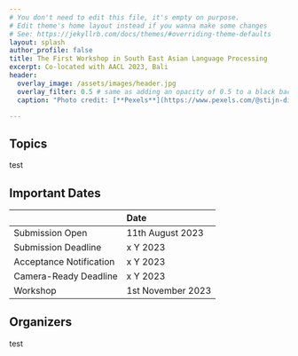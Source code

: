 ```yaml
---
# You don't need to edit this file, it's empty on purpose.
# Edit theme's home layout instead if you wanna make some changes
# See: https://jekyllrb.com/docs/themes/#overriding-theme-defaults
layout: splash
author_profile: false
title: The First Workshop in South East Asian Language Processing
excerpt: Co-located with AACL 2023, Bali
header:
  overlay_image: /assets/images/header.jpg
  overlay_filter: 0.5 # same as adding an opacity of 0.5 to a black background
  caption: "Photo credit: [**Pexels**](https://www.pexels.com/@stijn-dijkstra-1306815/)"

---
```


## Topics

test

## Important Dates

|  | Date |
| :---  | :--- |
| Submission Open | 11th August 2023 |
| Submission Deadline | x Y 2023 |
| Acceptance Notification | x Y 2023 |
| Camera-Ready Deadline | x Y 2023 |
| Workshop | 1st November 2023 |

## Organizers

test
